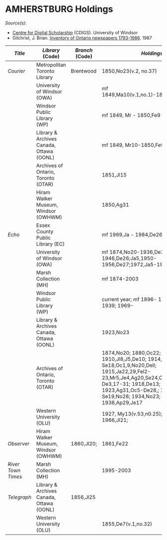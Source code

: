 # AMHERSTBURG Holdings

_Source(s)_:
   * [Centre for Digital Scholarship](https://cdigs.uwindsor.ca) (CDIGS). University of Windsor
   * Gilchrist, J. Brian. [Inventory of Ontario newspapers 1793-1986](https://www.torontopubliclibrary.ca/detail?R=1955746). 1987

| _Title_ | _Library_ (Code) | _Branch_ (Code) | _Holdings_ |
| --- | --- | --- | --- |
| _Courier_ | Metropolitan Toronto Library | Brentwood | 1850,No23(v.2, no.37) |
|  | University of Windsor (OWA) |  | mf 1849,Ma10(v.1,no.1)-1850,Fe9(no.48) |
|  | Windsor Public Library (WP) |  | mf 1849, Mr - 1850,Fe9 |
|  | Library & Archives Canada, Ottawa (OONL) |  | mf 1849, Mr10-1850,Fe9 |
|  | Archives of Ontario, Toronto (OTAR) |  | 1851,Jl15 |
|  | Hiram Walker Museum, Windsor (OWHWM) |  | 1850,Ag31 |
| _Echo_ | Essex County Public Library (EC) |  | mf 1969,Ja - 1984,De26 |
|  | University of Windsor (OWA) |  | mf 1874,No20-1936,De25;1943,Ja7-1946,De26;Ja5,1950-1956,De27;1972,Ja5-1982,De29 |
|  | Marsh Collection (MH) |  | mf 1874-2003 |
|  | Windsor Public Library (WP) |  | current year; mf 1896- 1918; 1935- 1939; 1969- |
|  | Library & Archives Canada, Ottawa (OONL) |  | 1923,No23 |
|  | Archives of Ontario, Toronto (OTAR) |  | 1874,No20; 1880,Oc22; 1908,Oc15; 1910,Jl8,J5,De10; 1914,Ag14-Se18,Oc1,9,No20,Dell; 1915,Ja22,29,Fel2-23,Mr5,Je4,Ag20,Se24,Oc22,29,No5,19-De3,17-31; 1918,De13; 1923,Ag31,Oc5-De28,; 1924,Ja4-Se19,No28; 1934,No23; 1938,Ap29,Je17 |
|  | Western University (OLU) |  | 1927, My13(v.53,n0.25); 1934,No23; 1966,Jl21; |
| _Observer_ | Hiram Walker Museum, Windsor (OWHWM) | 1860,Jl20; | 1861,Fe22 |
| _River Town Times_ | Marsh Collection (MH) |  | 1995-2003 |
| _Telegraph_ | Library & Archives Canada, Ottawa (OONL) | 1856,Jl25 |  |
|  | Western University (OLU) |  | 1855,De7(v.1,no.32) |
